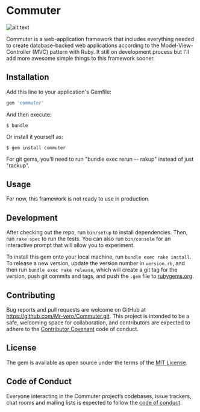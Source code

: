 # Commuter

![alt text](https://newsite.kochimetro.org/wp-content/uploads/2018/01/train.png)

Commuter is a web-application framework that includes everything needed to create database-backed web applications according to the Model-View-Controller (MVC) pattern with Ruby. It still on development process but I'll add more awesome simple things to this framework sooner.

## Installation

Add this line to your application's Gemfile:

```ruby
gem 'commuter'
```

And then execute:

    $ bundle

Or install it yourself as:

    $ gem install commuter

For git gems, you'll need to run "bundle exec rerun -- rakup" instead of just "rackup".

## Usage

For now, this framework is not ready to use in production. 

## Development

After checking out the repo, run `bin/setup` to install dependencies. Then, run `rake spec` to run the tests. You can also run `bin/console` for an interactive prompt that will allow you to experiment.

To install this gem onto your local machine, run `bundle exec rake install`. To release a new version, update the version number in `version.rb`, and then run `bundle exec rake release`, which will create a git tag for the version, push git commits and tags, and push the `.gem` file to [rubygems.org](https://rubygems.org).

## Contributing

Bug reports and pull requests are welcome on GitHub at https://github.com/Mr-vero/Commuter.git. This project is intended to be a safe, welcoming space for collaboration, and contributors are expected to adhere to the [Contributor Covenant](http://contributor-covenant.org) code of conduct.

## License

The gem is available as open source under the terms of the [MIT License](https://opensource.org/licenses/MIT).

## Code of Conduct

Everyone interacting in the Commuter project’s codebases, issue trackers, chat rooms and mailing lists is expected to follow the [code of conduct](https://github.com/Mr-vero/commuter/blob/master/CODE_OF_CONDUCT.md).
